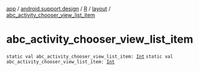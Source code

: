 [app](../../../index.md) / [android.support.design](../../index.md) / [R](../index.md) / [layout](index.md) / [abc_activity_chooser_view_list_item](.)

# abc_activity_chooser_view_list_item

`static val abc_activity_chooser_view_list_item: `[`Int`](https://kotlinlang.org/api/latest/jvm/stdlib/kotlin/-int/index.html)
`static val abc_activity_chooser_view_list_item: `[`Int`](https://kotlinlang.org/api/latest/jvm/stdlib/kotlin/-int/index.html)